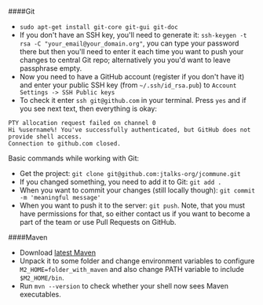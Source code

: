 ####Git
- `sudo apt-get install git-core git-gui git-doc`
- If you don't have an SSH key, you'll need to generate it: `ssh-keygen -t rsa -C "your_email@your_domain.org"`, you can type your password there but then you'll need to enter it each time you want to push your changes to central Git repo; alternatively you you'd want to leave passphrase empty.
- Now you need to have a GitHub account (register if you don't have it) and enter your public SSH key (from `~/.ssh/id_rsa.pub`) to `Account Settings -> SSH Public keys`
- To check it enter `ssh git@github.com` in your terminal. Press `yes` and if you see next text, then everything is okay:
```
PTY allocation request failed on channel 0
Hi %username%! You've successfully authenticated, but GitHub does not provide shell access.
Connection to github.com closed.
```

Basic commands while working with Git:
 - Get the project: `git clone git@github.com:jtalks-org/jcommune.git`
 - If you changed something, you need to add it to Git: `git add .`
 - When you want to commit your changes (still locally though): `git commit -m 'meaningful message'`
 - When you want to push it to the server: `git push`. Note, that you must have permissions for that, so either contact us if you want to become a part of the team or use Pull Requests on GitHub.

####Maven
 - Download [latest Maven](http://maven.apache.org/download.cgi)
 - Unpack it to some folder and change environment variables to configure `M2_HOME=folder_with_maven` and also change PATH variable to include `$M2_HOME/bin`.
 - Run `mvn --version` to check whether your shell now sees Maven executables.